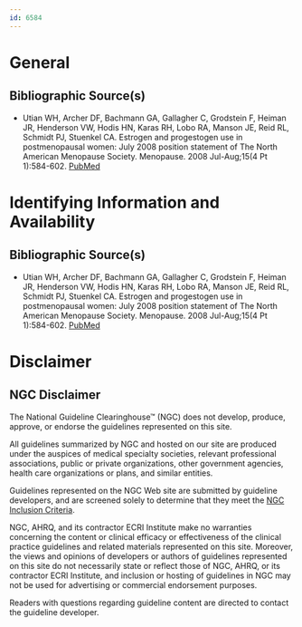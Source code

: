 ```yaml
---
id: 6584
---
```


# General

## Bibliographic Source(s)

- Utian WH, Archer DF, Bachmann GA, Gallagher C, Grodstein F, Heiman JR, Henderson VW, Hodis HN, Karas RH, Lobo RA, Manson JE, Reid RL, Schmidt PJ, Stuenkel CA. Estrogen and progestogen use in postmenopausal women: July 2008 position statement of The North American Menopause Society. Menopause. 2008 Jul-Aug;15(4 Pt 1):584-602. [ PubMed ](http://www.ncbi.nlm.nih.gov/entrez/query.fcgi?cmd=Retrieve&db=pubmed&dopt=Abstract&list_uids=18580541)

# Identifying Information and Availability

## Bibliographic Source(s)

- Utian WH, Archer DF, Bachmann GA, Gallagher C, Grodstein F, Heiman JR, Henderson VW, Hodis HN, Karas RH, Lobo RA, Manson JE, Reid RL, Schmidt PJ, Stuenkel CA. Estrogen and progestogen use in postmenopausal women: July 2008 position statement of The North American Menopause Society. Menopause. 2008 Jul-Aug;15(4 Pt 1):584-602. [ PubMed ](http://www.ncbi.nlm.nih.gov/entrez/query.fcgi?cmd=Retrieve&db=pubmed&dopt=Abstract&list_uids=18580541)

# Disclaimer

## NGC Disclaimer

The National Guideline Clearinghouse™ (NGC) does not develop, produce, approve, or endorse the guidelines represented on this site.

All guidelines summarized by NGC and hosted on our site are produced under the auspices of medical specialty societies, relevant professional associations, public or private organizations, other government agencies, health care organizations or plans, and similar entities.

Guidelines represented on the NGC Web site are submitted by guideline developers, and are screened solely to determine that they meet the [NGC Inclusion Criteria](/help-and-about/summaries/inclusion-criteria).

NGC, AHRQ, and its contractor ECRI Institute make no warranties concerning the content or clinical efficacy or effectiveness of the clinical practice guidelines and related materials represented on this site. Moreover, the views and opinions of developers or authors of guidelines represented on this site do not necessarily state or reflect those of NGC, AHRQ, or its contractor ECRI Institute, and inclusion or hosting of guidelines in NGC may not be used for advertising or commercial endorsement purposes.

Readers with questions regarding guideline content are directed to contact the guideline developer.

